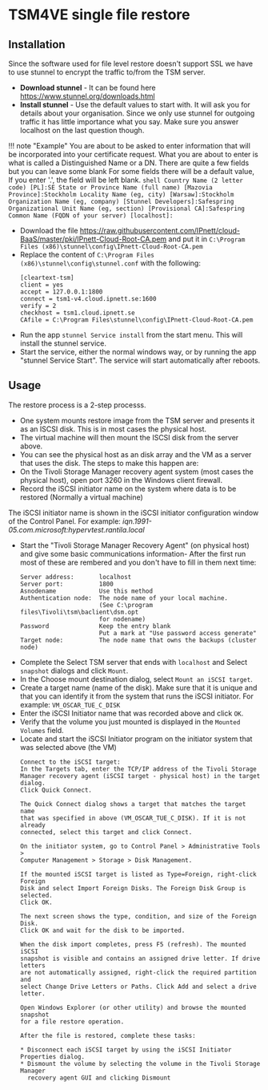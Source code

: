 TSM4VE single file restore
==========================

## Installation

Since the software used for file level restore doesn't support SSL we have to use stunnel to encrypt the traffic to/from the TSM server.

* **Download stunnel**  - It can be found here https://www.stunnel.org/downloads.html
* **Install stunnel** - Use the default values to start with. It will ask you for details about your organisation. Since we only use stunnel for outgoing traffic it has little importance what you say.  Make sure you answer localhost on the last question though.

!!! note "Example"
    You are about to be asked to enter information that will be incorporated into your certificate request.
    What you are about to enter is what is called a Distinguished Name or a DN.
    There are quite a few fields but you can leave some blank
    For some fields there will be a default value,
    If you enter '.', the field will be left blank.
        ```shell
        Country Name (2 letter code) [PL]:SE
        State or Province Name (full name) [Mazovia Province]:Stockholm
        Locality Name (eg, city) [Warsaw]:Stockholm
        Organization Name (eg, company) [Stunnel Developers]:Safespring
        Organizational Unit Name (eg, section) [Provisional CA]:Safespring
        Common Name (FQDN of your server) [localhost]:
        ```

* Download the file https://raw.githubusercontent.com/IPnett/cloud-BaaS/master/pki/IPnett-Cloud-Root-CA.pem and put it in `C:\Program Files (x86)\stunnel\config\IPnett-Cloud-Root-CA.pem`
* Replace the content of `C:\Program Files (x86)\stunnel\config\stunnel.conf` with the following:
    ```shell
    [cleartext-tsm]
    client = yes
    accept = 127.0.0.1:1800
    connect = tsm1-v4.cloud.ipnett.se:1600
    verify = 2
    checkhost = tsm1.cloud.ipnett.se
    CAfile = C:\Program Files\stunnel\config\IPnett-Cloud-Root-CA.pem
    ```
* Run the app `stunnel Service install` from the start menu.  This will install the stunnel service.
* Start the service, either the normal windows way, or by running the app "stunnel Service Start".  The service will start automatically after reboots.

## Usage

The restore process is a 2-step processs.  

* One system mounts restore image from the TSM server and presents it as an ISCSI disk. This is in most cases the physical host.
* The virtual machine will then mount the ISCSI disk from the server above.
* You can see the physical host as an disk array and the VM as a server that uses the disk. The steps to make this happen are:
* On the Tivoli Storage Manager recovery agent system (most cases the physical host), open port 3260 in the Windows client firewall.
* Record the iSCSI initiator name on the system where data is to be restored (Normally a virtual machine)

The iSCSI initiator name is shown in the iSCSI initiator configuration window of the Control Panel. For example: _iqn.1991-05.com.microsoft:hypervtest.rantila.local_

* Start the "Tivoli Storage Manager Recovery Agent" (on physical host) and give some basic communications information- After the first run most of these are rembered and you don't have to fill in them next time:
    ```
    Server address:       localhost
    Server port:          1800
    Asnodename            Use this method
    Authentication node:  The node name of your local machine.
                          (See C:\program files\Tivoli\tsm\baclient\dsm.opt
                          for nodename)
    Password              Keep the entry blank
                          Put a mark at "Use password access generate"
    Target node:          The node name that owns the backups (cluster node)
    ```
* Complete the Select TSM server that ends with `localhost` and Select `snapshot` dialogs and click `Mount`.
* In the Choose mount destination dialog, select `Mount an iSCSI target`.
* Create a target name (name of the disk). Make sure that it is unique and that you can identify it from the system that runs the iSCSI initiator. For example: `VM_OSCAR_TUE_C_DISK`
* Enter the iSCSI Initiator name that was recorded above and click `OK`.
* Verify that the volume you just mounted is displayed in the `Mounted Volumes` field.
* Locate and start the iSCSI Initiator program on the initiator system that was selected above (the VM)
    ``` shell
    Connect to the iSCSI target:
    In the Targets tab, enter the TCP/IP address of the Tivoli Storage
    Manager recovery agent (iSCSI target - physical host) in the target dialog.
    Click Quick Connect.

    The Quick Connect dialog shows a target that matches the target name
    that was specified in above (VM_OSCAR_TUE_C_DISK). If it is not already
    connected, select this target and click Connect.

    On the initiator system, go to Control Panel > Administrative Tools >
    Computer Management > Storage > Disk Management.

    If the mounted iSCSI target is listed as Type=Foreign, right-click Foreign
    Disk and select Import Foreign Disks. The Foreign Disk Group is selected.
    Click OK.

    The next screen shows the type, condition, and size of the Foreign Disk.
    Click OK and wait for the disk to be imported.

    When the disk import completes, press F5 (refresh). The mounted iSCSI
    snapshot is visible and contains an assigned drive letter. If drive letters
    are not automatically assigned, right-click the required partition and
    select Change Drive Letters or Paths. Click Add and select a drive
    letter.

    Open Windows Explorer (or other utility) and browse the mounted snapshot
    for a file restore operation.

    After the file is restored, complete these tasks:

    * Disconnect each iSCSI target by using the iSCSI Initiator Properties dialog.
    * Dismount the volume by selecting the volume in the Tivoli Storage Manager
      recovery agent GUI and clicking Dismount
    ```
